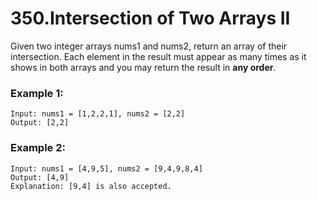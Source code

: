# 350.Intersection of Two Arrays II 
Given two integer arrays nums1 and nums2, return an array of their intersection. Each element in the result must appear as many times as it shows in both arrays and you may return the result in **any order**.

### Example 1:
``` 
Input: nums1 = [1,2,2,1], nums2 = [2,2]
Output: [2,2]
```
### Example 2:
``` 
Input: nums1 = [4,9,5], nums2 = [9,4,9,8,4]
Output: [4,9]
Explanation: [9,4] is also accepted.
```
 